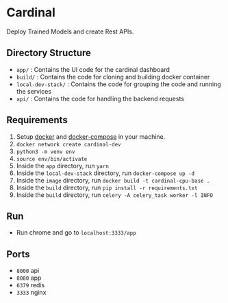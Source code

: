 # Cardinal

Deploy Trained Models and create Rest APIs.


## Directory Structure

- `app/` : Contains the UI code for the cardinal dashboard
- `build/` : Contains the code for cloning and building docker container
- `local-dev-stack/` : Contains the code for grouping the code and running the services
- `api/` : Contains the code for handling the backend requests

## Requirements 

1. Setup [docker](https://docs.docker.com/get-started/) and [docker-compose](https://docs.docker.com/compose/gettingstarted/) in your machine.
2. `docker network create cardinal-dev`
3. `python3 -m venv env`
4. `source env/bin/activate`
5. Inside the `app` directory, run `yarn`
6. Inside the `local-dev-stack` directory, run `docker-compose up -d`
7. Inside the `image` directory, run `docker build -t cardinal-cpu-base .`
8. Inside the `build` directory, run `pip install -r requirements.txt`
9. Inside the `build` directory, run `celery -A celery_task worker -l INFO`

## Run

- Run chrome and go to `localhost:3333/app`

## Ports 

- `8000` api
- `8080` app
- `6379` redis
- `3333` nginx
